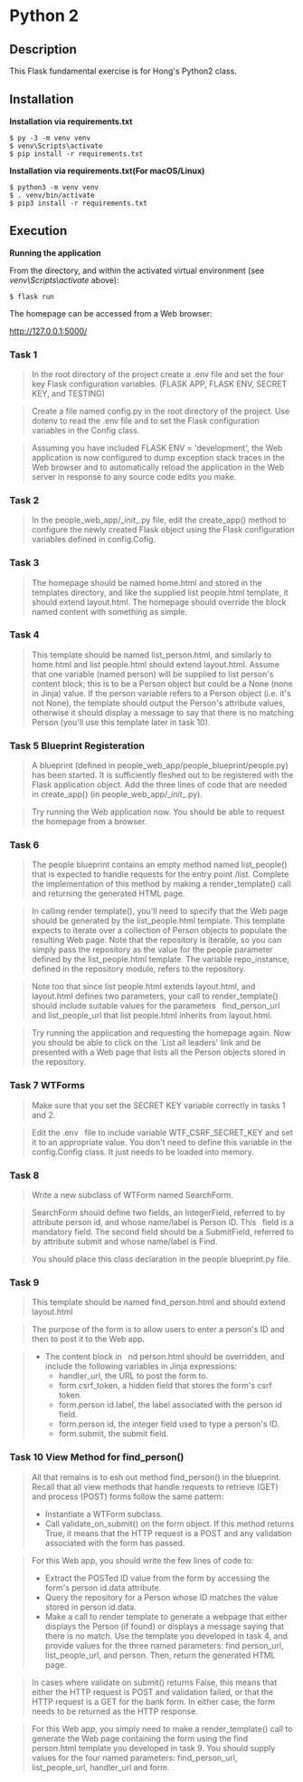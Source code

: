 # Python 2

## Description

This Flask fundamental exercise is for Hong's Python2 class.


## Installation

**Installation via requirements.txt**

```shell
$ py -3 -m venv venv
$ venv\Scripts\activate
$ pip install -r requirements.txt

```

**Installation via requirements.txt(For macOS/Linux)**
```shell
$ python3 -m venv venv
$ . venv/bin/activate
$ pip3 install -r requirements.txt
```

## Execution

**Running the application**

From the directory, and within the activated virtual environment (see *venv\Scripts\activate* above):

````shell
$ flask run
```` 

The homepage can be accessed from a Web browser:

http://127.0.0.1:5000/


### Task 1

> In the root directory of the project create a .env file and set
the four key Flask configuration variables. (FLASK APP,
FLASK ENV, SECRET KEY, and TESTING) 

> Create a file named config.py in the root directory of the
project. Use dotenv to read the .env file and to set the Flask
configuration variables in the Config class.

> Assuming you have included FLASK ENV = 'development',
the Web application is now configured to dump exception
stack traces in the Web browser and to automatically reload
the application in the Web server in response to any source
code edits you make.
 

### Task 2
> In the people_web_app/\__init__.py file, edit the create_app()
method to configure the newly created Flask object using the
Flask configuration variables defined in config.Cofig.


### Task 3
> The homepage should be named home.html and stored in the
templates directory, and like the supplied list people.html
template, it should extend layout.html. The homepage should
override the block named content with something as simple.

### Task 4
>This template should be named list_person.html, and similarly
to home.html and list people.html should extend layout.html.
Assume that one variable (named person) will be supplied to
list person's content block; this is to be a Person object but
could be a None (none in Jinja) value. If the person variable
refers to a Person object (i.e. it's not None), the template
should output the Person's attribute values, otherwise it
should display a message to say that there is no matching
Person (you'll use this template later in task 10).

### Task 5 Blueprint Registeration
> A blueprint (defined in
people_web_app/people_blueprint/people.py) has been started.
It is sufficiently 
fleshed out to be registered with the Flask
application object. Add the three lines of code that are
needed in create_app() (in people_web_app/\__init__.py).

>Try running the Web application now. You should be able to
request the homepage from a browser.

### Task 6
>The people blueprint contains an empty method named
list_people() that is expected to handle requests for the entry
point /list. Complete the implementation of this method by
making a render_template() call and returning the generated
HTML page.

>In calling render template(), you'll need to specify that the
Web page should be generated by the list_people.html
template. This template expects to iterate over a collection of
Person objects to populate the resulting Web page. Note that
the repository is iterable, so you can simply pass the
repository as the value for the people parameter defined by
the list_people.html template. The variable repo_instance,
defined in the repository module, refers to the repository.

>Note too that since list people.html extends layout.html, and
layout.html defines two parameters, your call to
render_template() should include suitable values for the
parameters  find_person_url and list_people_url that
list people.html inherits from layout.html.

>Try running the application and requesting the homepage
again. Now you should be able to click on the `List all leaders'
link and be presented with a Web page that lists all the
Person objects stored in the repository.
### Task 7 WTForms
>Make sure that you set the SECRET KEY variable correctly in
tasks 1 and 2.

>Edit the .env  file to include variable
WTF_CSRF_SECRET_KEY and set it to an appropriate value.
You don't need to define this
variable in the config.Config class. It just needs to be loaded
into memory.
### Task 8
> Write a new subclass of WTForm named SearchForm.

> SearchForm should define two fields, an IntegerField, referred
to by attribute person id, and whose name/label is Person ID. This  field is a mandatory field. The second field should be
a SubmitField, referred to by attribute submit and whose
name/label is Find.

>You should place this class declaration in the
people blueprint.py file.
### Task 9
>This template should be named find_person.html and should
extend layout.html

>The purpose of the form is to allow users to enter a person's
ID and then to post it to the Web app.

>  - The content block in  nd person.html should be overridden,
and include the following variables in Jinja expressions:  
>       - handler_url, the URL to post the form to.
>       - form.csrf_token, a hidden field that stores the form's csrf token.
>       - form.person id.label, the label associated with the person id
field.
>       - form.person id, the integer field used to type a person's ID.
>       - form.submit, the submit field.
### Task 10 View Method for find_person()
> All that remains is to 
esh out method find_person() in the
blueprint. Recall that all view methods that
handle requests to retrieve (GET) and process (POST) forms
follow the same pattern:
> - Instantiate a WTForm subclass.
> - Call validate_on_submit() on the form object. If this method
returns True, it means that the HTTP request is a POST and
any validation associated with the form has passed.

> For this Web app, you should write the few lines of code to:
> - Extract the POSTed ID value from the form by accessing the
form's person id.data attribute.
> - Query the repository for a Person whose ID matches the value
stored in person id.data.
> - Make a call to render template to generate a webpage that
either displays the Person (if found) or displays a message
saying that there is no match. Use the template you developed
in task 4, and provide values for the three named parameters:
find person_url, list_people_url, and person. Then, return the
generated HTML page.

> In cases where validate on submit() returns False, this means
that either the HTTP request is POST and validation failed,
or that the HTTP request is a GET for the bank form. In
either case, the form needs to be returned as the HTTP
response.

> For this Web app, you simply need to make a
render_template() call to generate the Web page containing
the form using the find person.html template you developed in
task 9. You should supply values for the four named
parameters: find_person_url, list_people_url, handler_url and
form.

